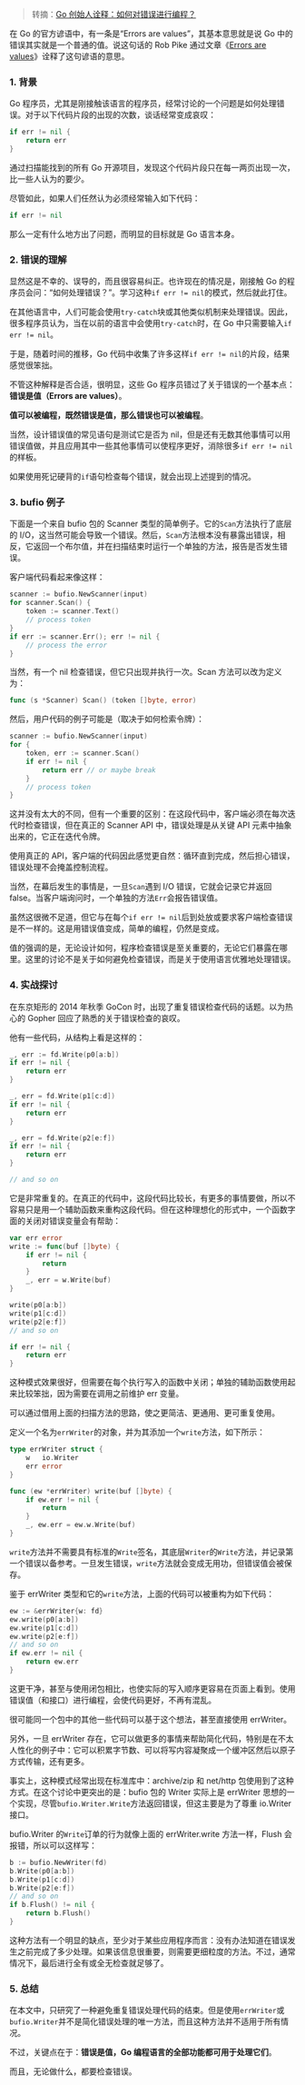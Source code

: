 > 转摘：[Go 创始人诠释：如何对错误进行编程？](https://mp.weixin.qq.com/s/_7VHPSekCGZZH2ikDIwZEA)

在 Go 的官方谚语中，有一条是“Errors are values”，其基本意思就是说 Go 中的错误其实就是一个普通的值。说这句话的 Rob Pike 通过文章《[Errors are values](https://go.dev/blog/errors-are-values)》诠释了这句谚语的意思。

### 1. 背景

Go 程序员，尤其是刚接触该语言的程序员，经常讨论的一个问题是如何处理错误。对于以下代码片段的出现的次数，谈话经常变成哀叹：

```go
if err != nil {
    return err
}
```

通过扫描能找到的所有 Go 开源项目，发现这个代码片段只在每一两页出现一次，比一些人认为的要少。

尽管如此，如果人们任然认为必须经常输入如下代码：

```go
if err != nil
```

那么一定有什么地方出了问题，而明显的目标就是 Go 语言本身。

### 2. 错误的理解

显然这是不幸的、误导的，而且很容易纠正。也许现在的情况是，刚接触 Go 的程序员会问：“如何处理错误？”。学习这种`if err != nil`的模式，然后就此打住。

在其他语言中，人们可能会使用`try-catch`块或其他类似机制来处理错误。因此，很多程序员认为，当在以前的语言中会使用`try-catch`时，在 Go 中只需要输入`if err != nil`。

于是，随着时间的推移，Go 代码中收集了许多这样`if err != nil`的片段，结果感觉很笨拙。

不管这种解释是否合适，很明显，这些 Go 程序员错过了关于错误的一个基本点：**错误是值（Errors are values）**。

**值可以被编程，既然错误是值，那么错误也可以被编程**。

当然，设计错误值的常见语句是测试它是否为 nil，但是还有无数其他事情可以用错误值做，并且应用其中一些其他事情可以使程序更好，消除很多`if err != nil`的样板。

如果使用死记硬背的`if`语句检查每个错误，就会出现上述提到的情况。

### 3. bufio 例子

下面是一个来自 bufio 包的 Scanner 类型的简单例子。它的`Scan`方法执行了底层的 I/O，这当然可能会导致一个错误。然后，`Scan`方法根本没有暴露出错误，相反，它返回一个布尔值，并在扫描结束时运行一个单独的方法，报告是否发生错误。

客户端代码看起来像这样：

```go
scanner := bufio.NewScanner(input)
for scanner.Scan() {
    token := scanner.Text()
    // process token
}
if err := scanner.Err(); err != nil {
    // process the error
}
```

当然，有一个 nil 检查错误，但它只出现并执行一次。Scan 方法可以改为定义为：

```go
func (s *Scanner) Scan() (token []byte, error)
```

然后，用户代码的例子可能是（取决于如何检索令牌）：

```go
scanner := bufio.NewScanner(input)
for {
    token, err := scanner.Scan()
    if err != nil {
        return err // or maybe break
    }
    // process token
}
```

这并没有太大的不同，但有一个重要的区别：在这段代码中，客户端必须在每次迭代时检查错误，但在真正的 Scanner API 中，错误处理是从关键 API 元素中抽象出来的，它正在迭代令牌。

使用真正的 API，客户端的代码因此感觉更自然：循环直到完成，然后担心错误，错误处理不会掩盖控制流程。

当然，在幕后发生的事情是，一旦`Scan`遇到 I/O 错误，它就会记录它并返回 false。当客户端询问时，一个单独的方法`Err`会报告错误值。

虽然这很微不足道，但它与在每个`if err != nil`后到处放或要求客户端检查错误是不一样的。这是用错误值变成，简单的编程，仍然是变成。

值的强调的是，无论设计如何，程序检查错误是至关重要的，无论它们暴露在哪里。这里的讨论不是关于如何避免检查错误，而是关于使用语言优雅地处理错误。

### 4. 实战探讨

在东京矩形的 2014 年秋季 GoCon 时，出现了重复错误检查代码的话题。以为热心的 Gopher 回应了熟悉的关于错误检查的哀叹。

他有一些代码，从结构上看是这样的：

```go
_, err := fd.Write(p0[a:b])
if err != nil {
    return err
}

_, err = fd.Write(p1[c:d])
if err != nil {
    return err
}

_, err = fd.Write(p2[e:f])
if err != nil {
    return err
}

// and so on
```

它是非常重复的。在真正的代码中，这段代码比较长，有更多的事情要做，所以不容易只是用一个辅助函数来重构这段代码。但在这种理想化的形式中，一个函数字面的关闭对错误变量会有帮助：

```go
var err error
write := func(buf []byte) {
    if err != nil {
        return
    }
    _, err = w.Write(buf)
}

write(p0[a:b])
write(p1[c:d])
write(p2[e:f])
// and so on

if err != nil {
    return err
}
```

这种模式效果很好，但需要在每个执行写入的函数中关闭；单独的辅助函数使用起来比较笨拙，因为需要在调用之前维护 err 变量。

可以通过借用上面的扫描方法的思路，使之更简洁、更通用、更可重复使用。

定义一个名为`errWriter`的对象，并为其添加一个`write`方法，如下所示：

```go
type errWriter struct {
    w   io.Writer
    err error
}

func (ew *errWriter) write(buf []byte) {
    if ew.err != nil {
        return
    }
    _, ew.err = ew.w.Write(buf)
}
```

`write`方法并不需要具有标准的`Write`签名，其底层`Writer`的`Write`方法，并记录第一个错误以备参考。一旦发生错误，`write`方法就会变成无用功，但错误值会被保存。

鉴于 errWriter 类型和它的`write`方法，上面的代码可以被重构为如下代码：

```go
ew := &errWriter{w: fd}
ew.write(p0[a:b])
ew.write(p1[c:d])
ew.write(p2[e:f])
// and so on
if ew.err != nil {
    return ew.err
}
```

这更干净，甚至与使用闭包相比，也使实际的写入顺序更容易在页面上看到。使用错误值（和接口）进行编程，会使代码更好，不再有混乱。

很可能同一个包中的其他一些代码可以基于这个想法，甚至直接使用 errWriter。

另外，一旦 errWriter 存在，它可以做更多的事情来帮助简化代码，特别是在不太人性化的例子中：它可以积累字节数、可以将写内容凝聚成一个缓冲区然后以原子方式传输，还有更多。

事实上，这种模式经常出现在标准库中：archive/zip 和 net/http 包使用到了这种方式。在这个讨论中更突出的是：bufio 包的 Writer 实际上是 errWriter 思想的一个实现，尽管`bufio.Writer.Write`方法返回错误，但这主要是为了尊重 io.Writer 接口。

bufio.Writer 的`Write`订单的行为就像上面的 errWriter.write 方法一样，Flush 会报错，所以可以这样写：

```go
b := bufio.NewWriter(fd)
b.Write(p0[a:b])
b.Write(p1[c:d])
b.Write(p2[e:f])
// and so on
if b.Flush() != nil {
    return b.Flush()
}
```

这种方法有一个明显的缺点，至少对于某些应用程序而言：没有办法知道在错误发生之前完成了多少处理。如果该信息很重要，则需要更细粒度的方法。不过，通常情况下，最后进行全有或全无检查就足够了。

### 5. 总结

在本文中，只研究了一种避免重复错误处理代码的结束。但是使用`errWriter`或`bufio.Writer`并不是简化错误处理的唯一方法，而且这种方法并不适用于所有情况。

不过，关键点在于：**错误是值，Go 编程语言的全部功能都可用于处理它们**。

而且，无论做什么，都要检查错误。


